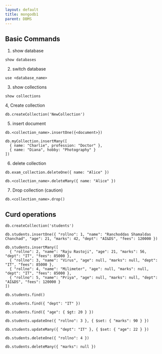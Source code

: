 ```yaml
---
layout: default
title: mongodb1
parent: DBMS
---
```


## Basic Commands

1. show database
```shell
show databases
```

2. switch database
```shell
use <database_name>
```

3. show collections
```shell
show collections
```

4, Create collection
```shell
db.createCollection('NewCollection')
```

5. insert document
```shell
db.<collection_name>.insertOne({<document>})
```

```shell
db.myCollection.insertMany([
  { name: "Charlie", profession: "Doctor" },
  { name: "Diana", hobby: "Photography" }
])
```

6. delete collection

```shell
db.exam_collection.deleteOne({ name: "Alice" })
```

```shell
db.<collection_name>.deleteMany({ name: "Alice" })
```

7. Drop collection (caution)

```shell
db.<collection_name>.drop()
```

## Curd operations

```shell
db.createCollection('students')
```

```shell
db.students.insertOne({ "rollno": 1, "name": "Ranchoddas Shamaldas Chanchad", "age": 21, "marks": 42, "dept": "AI&DS", "fees": 120000 })
```

```shell
db.students.insertMany([
  { "rollno": 2, "name": "Raju Rastoji", "age": 21, "marks": 56, "dept": "IT", "fees": 85000 },
  { "rollno": 3, "name": "Virus", "age": null, "marks": null, "dept": "IT", "fees": 85000 },
  { "rollno": 4, "name": "Milimeter", "age": null, "marks": null, "dept": "IT", "fees": 85000 },
  { "rollno": 5, "name": "Priya", "age": null, "marks": null, "dept": "AI&DS", "fees": 120000 }
])
```

```shell
db.students.find()
```

```shell
db.students.find({ "dept": "IT" })
```

```shell
db.students.find({ "age": { $gt: 20 } })
```

```shell
db.students.updateOne({ "rollno": 3 }, { $set: { "marks": 90 } })
```

```shell
db.students.updateMany({ "dept": "IT" }, { $set: { "age": 22 } })
```

```shell
db.students.deleteOne({ "rollno": 4 })
```

```shell
db.students.deleteMany({ "marks": null })
```